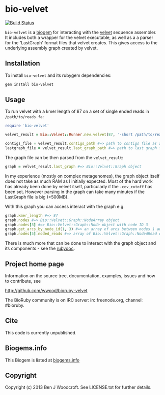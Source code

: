 # bio-velvet

[![Build Status](https://secure.travis-ci.org/wwood/bioruby-velvet.png)](http://travis-ci.org/wwood/bioruby-velvet)

```bio-velvet``` is a [biogem](biogems.info) for interacting with the [velvet](http://www.ebi.ac.uk/~zerbino/velvet/) sequence assembler. It includes both a wrapper for the velvet executable, as well as a a parser for the 'LastGraph' format files that velvet creates. This gives access to the underlying assembly graph created by velvet.

## Installation
To install ```bio-velvet``` and its rubygem dependencies:

```sh
gem install bio-velvet
```

## Usage

To run velvet with a kmer length of 87 on a set of single ended reads in ```/path/to/reads.fa```:
```ruby
require 'bio-velvet'

velvet_result = Bio::Velvet::Runner.new.velvet(87, '-short /path/to/reads.fa') #=> Bio::Velvet::Result object

contigs_file = velvet_result.contigs_path #=> path to contigs file as a String
lastgraph_file = velvet_result.last_graph_path #=> path to last graph file as a String
```

The graph file can be then parsed from the ```velvet_result```:
```ruby
graph = velvet_result.last_graph #=> Bio::Velvet::Graph object
```
In my experience (mostly on complex metagenomes), the graph object itself does not take as much RAM as I initially expected. Most of the hard work has already been done by velvet itself, particularly if the ```-cov_cutoff``` has been set. However parsing in the graph can take many minutes if the LastGraph file is big (>500MB).

With this graph you can access interact with the graph e.g.
```ruby
graph.kmer_length #=> 87
graph.nodes #=> Bio::Velvet::Graph::NodeArray object
graph.nodes[3] #=> Bio::Velvet::Graph::Node object with node ID 3
graph.get_arcs_by_node_id(1, 3) #=> an array of arcs between nodes 1 and 3 (Bio::Velvet::Graph::Arc objects)
graph.nodes[5].noded_reads #=> array of Bio::Velvet::Graph::NodedRead objects, for read tracking
```
There is much more that can be done to interact with the graph object and its components - see the [rubydoc](http://rubydoc.info/gems/bio-velvet/Bio/Velvet/Graph).

## Project home page

Information on the source tree, documentation, examples, issues and
how to contribute, see

  http://github.com/wwood/bioruby-velvet

The BioRuby community is on IRC server: irc.freenode.org, channel: #bioruby.

## Cite

This code is currently unpublished.

## Biogems.info

This Biogem is listed at [biogems.info](http://biogems.info/index.html#bio-velvet)

## Copyright

Copyright (c) 2013 Ben J Woodcroft. See LICENSE.txt for further details.

